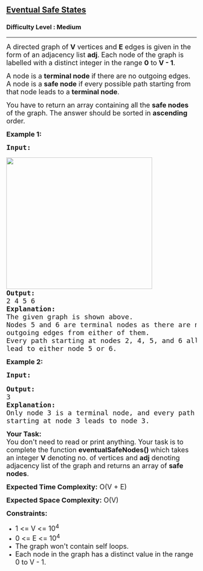 <h2><a href="https://practice.geeksforgeeks.org/problems/eventual-safe-states/1">Eventual Safe States</a></h2><h3>Difficulty Level : Medium</h3><hr><div class="problems_problem_content__Xm_eO"><p><span style="font-size:18px">A directed graph of <strong>V</strong> vertices and <strong>E</strong> edges is given in the form of an adjacency list <strong>adj</strong>. Each node of the graph is labelled with a distinct integer in the range <strong>0</strong> to <strong>V - 1</strong>.</span></p>

<p><span style="font-size:18px">A node is a <strong>terminal node</strong> if there are no outgoing edges. A node is a <strong>safe node</strong> if every possible path starting from that node leads to a <strong>terminal node</strong>.</span></p>

<p><span style="font-size:18px">You have to return an array containing all the <strong>safe nodes</strong> of the graph. The answer should be sorted in <strong>ascending</strong> order.</span></p>

<p><strong><span style="font-size:18px">Example 1:</span></strong></p>

<pre><strong><span style="font-size:18px">Input:</span></strong>

<img alt="" src="https://media.geeksforgeeks.org/img-practice/booker1-1655493978.png" style="height:348px; width:386px">
<span style="font-size:18px"><strong>Output:</strong></span>
<span style="font-size:18px">2 4 5 6</span>
<span style="font-size:18px"><strong>Explanation:</strong></span>
<span style="font-size:18px">The given graph is shown above.</span>
<span style="font-size:18px">Nodes 5 and 6 are terminal nodes as there are no 
outgoing edges from either of them. </span>
<span style="font-size:18px">Every path starting at nodes 2, 4, 5, and 6 all 
lead to either node 5 or 6.</span>
</pre>

<p><strong><span style="font-size:18px">Example 2:</span></strong></p>

<pre><strong><span style="font-size:18px">Input:</span></strong>

<strong><span style="font-size:18px"><img alt="" src="https://media.geeksforgeeks.org/img-practice/booker2-1655494315.png"></span></strong>
<strong><span style="font-size:18px">Output:</span></strong>
<span style="font-size:18px">3</span>
<strong><span style="font-size:18px">Explanation:</span></strong>
<span style="font-size:18px">Only node 3 is a terminal node, and every path 
starting at node 3 leads to node 3.</span>
</pre>

<p><span style="font-size:18px"><strong>Your Task:</strong><br>
You don't need to read or print anything. Your task is to complete the function&nbsp;<strong>eventualSafeNodes</strong><strong>()&nbsp;</strong>which takes an integer&nbsp;<strong>V</strong> denoting no. of vertices and <strong>adj</strong> denoting adjacency list of the graph and returns an array of <strong>safe nodes</strong>.</span></p>

<p><span style="font-size:18px"><strong>Expected Time Complexity:</strong> O(V + E)</span></p>

<p><span style="font-size:18px"><strong>Expected Space Complexity:</strong> O(V)</span></p>

<p><span style="font-size:18px"><strong>Constraints:</strong></span></p>

<ul>
	<li><span style="font-size:18px">1 &lt;= V &lt;= 10<sup>4</sup></span></li>
	<li><span style="font-size:18px">0 &lt;= E &lt;= 10<sup>4</sup></span></li>
	<li><span style="font-size:18px">The graph won't contain self loops.</span></li>
	<li><span style="font-size:18px">Each node in the graph has a distinct value in the range 0 to V - 1.</span></li>
</ul>
</div>